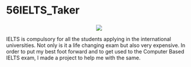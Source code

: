 # 56IELTS_Taker
### 
<div align = "center">
  <img align="center" src= "https://github.com/VinayakBector2002/VinayakBector2002/blob/master/Vlogo.jpg" />
</div>

IELTS is compulsory for all the students applying in the international universities. Not only is it a life changing exam but also very expensive. In order to put my best foot forward and to get used to the Computer Based IELTS exam, I made a project to help me with the same.
